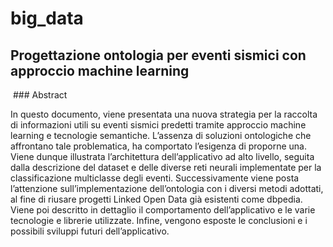 # big_data

## Progettazione ontologia per eventi sismici con approccio machine learning
<img src="">
### Abstract

In questo documento, viene presentata una nuova strategia per la raccolta di informazioni utili su eventi sismici predetti tramite approccio machine learning e tecnologie semantiche. L’assenza di soluzioni ontologiche che affrontano tale problematica, ha comportato l’esigenza di proporne una. Viene dunque illustrata l’architettura dell’applicativo ad alto livello, seguita dalla descrizione del dataset e delle diverse reti neurali implementate per la classificazione multiclasse degli eventi. Successivamente viene posta l’attenzione sull’implementazione dell’ontologia con i diversi metodi adottati, al fine di riusare progetti Linked Open Data già esistenti come dbpedia. Viene poi descritto in dettaglio il comportamento dell’applicativo e le varie tecnologie e librerie utilizzate. Infine, vengono esposte le conclusioni e i possibili sviluppi futuri dell’applicativo.

